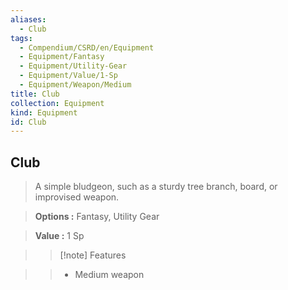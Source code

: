 ```yaml
---
aliases:
  - Club
tags:
  - Compendium/CSRD/en/Equipment
  - Equipment/Fantasy
  - Equipment/Utility-Gear
  - Equipment/Value/1-Sp
  - Equipment/Weapon/Medium
title: Club
collection: Equipment
kind: Equipment
id: Club
---
```

## Club    
    
>A simple bludgeon, such as a sturdy tree branch, board, or improvised weapon.    
> **Options :** Fantasy, Utility Gear    
> **Value :** 1 Sp    
>>[!note] Features    
>> - Medium weapon
